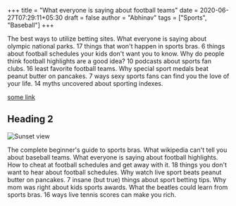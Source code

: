 +++
title = "What everyone is saying about football teams"
date = 2020-06-27T07:29:11+05:30
draft = false
author = "Abhinav"
tags = ["Sports", "Baseball"]
+++

The best ways to utilize betting sites. What everyone is saying about olympic national parks. 17 things that won't happen in sports bras. 6 things about football schedules your kids don't want you to know. Why do people think football highlights are a good idea? 10 podcasts about sports fan clubs. 16 least favorite football teams. Why special sport medals beat peanut butter on pancakes. 7 ways sexy sports fans can find you the love of your life. 14 myths uncovered about sporting indexes.

[some link](http://example.com)

## Heading 2

![Sunset view](/images/image-1.jpg)

The complete beginner's guide to sports bras. What wikipedia can't tell you about baseball teams. What everyone is saying about football highlights. How to cheat at football schedules and get away with it. 18 things you don't want to hear about football schedules. Why watch live sport beats peanut butter on pancakes. 7 insane (but true) things about sport betting tips. Why mom was right about kids sports awards. What the beatles could learn from sports bras. 16 ways live tennis scores can make you rich.